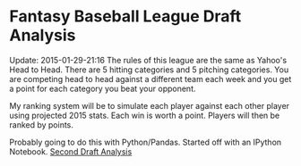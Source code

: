 # Fantasy Baseball League Draft Analysis

Update: 2015-01-29-21:16
The rules of this league are the same as Yahoo's Head to Head.
There are 5 hitting categories and 5 pitching categories.
You are competing head to head against a different team each week and you
get a point for each category you beat your opponent.

My ranking system will be to simulate each player against each other player using
projected 2015 stats. Each win is worth a point.
Players will then be ranked by points.

Probably going to do this with Python/Pandas.
Started off with an IPython Notebook.
[Second Draft Analysis](http://nbviewer.ipython.org/github/eihli/baseball-fantasy-draft/blob/master/Simulated-Rankings.ipynb)
